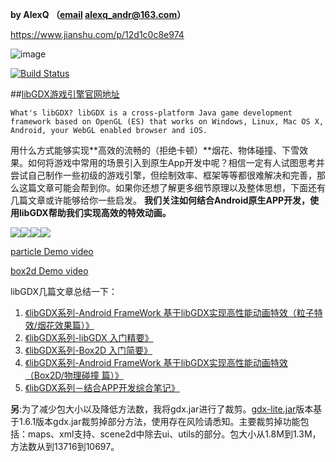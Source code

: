 **by AlexQ （[email](alexq_andr@163.com) alexq_andr@163.com）**

https://www.jianshu.com/p/12d1c0c8e974

![image](http://7xox5k.com1.z0.glb.clouddn.com/15-12-5/13896084.jpg)

[![Build Status](https://travis-ci.org/qjoy/libGDX-Android-AppEffect.svg?branch=master)](https://travis-ci.org/qjoy/libGDX-Android-AppEffect)


##[libGDX游戏引擎官网地址](http://libgdx.badlogicgames.com)

`What's libGDX?
libGDX is a cross-platform Java game development framework based on OpenGL (ES) that works on Windows, Linux, Mac OS X, Android, your WebGL enabled browser and iOS.`

用什么方式能够实现**高效的流畅的（拒绝卡顿）**烟花、物体碰撞、下雪效果。如何将游戏中常用的场景引入到原生App开发中呢？相信一定有人试图思考并尝试自己制作一些初级的游戏引擎，但绘制效率、框架等等都很难解决和完善，那么这篇文章可能会帮到你。如果你还想了解更多细节原理以及整体思想，下面还有几篇文章或许能够给你一些启发。
**我们关注如何结合Android原生APP开发，使用libGDX帮助我们实现高效的特效动画。**

![](./cover1.gif)![](./cover2.gif)![](./cover3.gif)![](./cover4.gif)

[particle Demo video](http://v.youku.com/v_show/id_XMTQwOTIyMjIyOA==.html)

[box2d Demo video](http://v.youku.com/v_show/id_XMTY1MDE4NzM4OA==.html)


libGDX几篇文章总结一下：

1. [《libGDX系列-Android FrameWork 基于libGDX实现高性能动画特效（粒子特效/烟花效果篇）》](http://alexq.farbox.com/post/2015-12-11)
2. [《libGDX系列-libGDX 入门精要》](http://alexq.farbox.com/post/libgdx)
3. [《libGDX系列-Box2D 入门简要》](http://alexq.farbox.com/post/box2d-ru-men-jian-yao)
4. [《libGDX系列-Android FrameWork 基于libGDX实现高性能动画特效（Box2D/物理碰撞 篇）》](http://alexq.farbox.com/post/android-framework-ji-yu-libgdxshi-xian-gao-xing-neng-dong-hua-te-xiao-box2d/wu-li-peng-zhuang-pian)
5. [《libGDX系列－结合APP开发综合笔记》](http://alexq.farbox.com/post/libgdxxi-lie-ji-yu-appzong-he-bi-ji)


**另**:为了减少包大小以及降低方法数，我将gdx.jar进行了裁剪。[gdx-lite.jar](http://7xox5k.com1.z0.glb.clouddn.com/gdx-lite.jar)版本基于1.6.1版本gdx.jar裁剪掉部分方法，使用存在风险请悉知。主要裁剪掉功能包括：maps、xml支持、scene2d中除去ui、utils的部分。包大小从1.8M到1.3M，方法数从到13716到10697。
